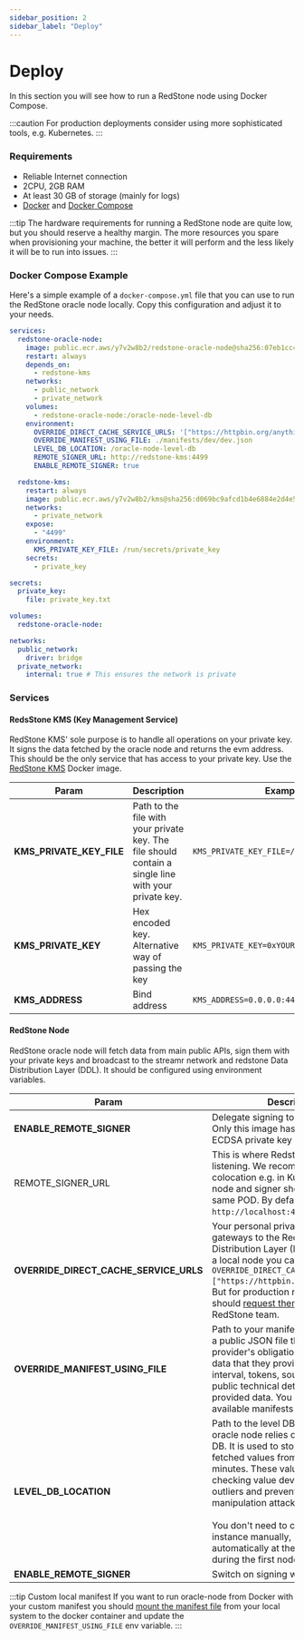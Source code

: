 ```yaml
---
sidebar_position: 2
sidebar_label: "Deploy"
---
```


# Deploy

In this section you will see how to run a RedStone node using Docker Compose.

:::caution
For production deployments consider using more sophisticated tools, e.g. Kubernetes.
:::

### Requirements

- Reliable Internet connection
- 2CPU, 2GB RAM
- At least 30 GB of storage (mainly for logs)
- [Docker](https://docs.docker.com/get-docker/) and [Docker Compose](https://docs.docker.com/compose/install/)

:::tip
The hardware requirements for running a RedStone node are quite low, but you should reserve a healthy margin. The more resources you spare when provisioning your machine, the better it will perform and the less likely it will be to run into issues.
:::

### Docker Compose Example

Here's a simple example of a `docker-compose.yml` file that you can use to run the RedStone oracle node locally. Copy this configuration and adjust it to your needs.

```yaml
services:
  redstone-oracle-node:
    image: public.ecr.aws/y7v2w8b2/redstone-oracle-node@sha256:07eb1cc4aa3a4f0275c2ef5c2f9a95af06150e35211e20f66f9b24ab1c05cef7
    restart: always
    depends_on:
      - redstone-kms
    networks:
      - public_network
      - private_network
    volumes:
      - redstone-oracle-node:/oracle-node-level-db
    environment:
      OVERRIDE_DIRECT_CACHE_SERVICE_URLS: '["https://httpbin.org/anything"]'
      OVERRIDE_MANIFEST_USING_FILE: ./manifests/dev/dev.json
      LEVEL_DB_LOCATION: /oracle-node-level-db
      REMOTE_SIGNER_URL: http://redstone-kms:4499
      ENABLE_REMOTE_SIGNER: true

  redstone-kms:
    restart: always
    image: public.ecr.aws/y7v2w8b2/kms@sha256:d069bc9afcd1b4e6884e2d4e530d90c94db0aaf1a2265d7facb4f4e2d2fefb3d
    networks:
      - private_network
    expose:
      - "4499"
    environment:
      KMS_PRIVATE_KEY_FILE: /run/secrets/private_key
    secrets:
      - private_key

secrets:
  private_key:
    file: private_key.txt

volumes:
  redstone-oracle-node:

networks:
  public_network:
    driver: bridge
  private_network:
    internal: true # This ensures the network is private
```

### Services

#### RedsStone KMS (Key Management Service)

RedStone KMS' sole purpose is to handle all operations on your private key. It signs the data fetched by the oracle node and returns the evm address. This should be the only service that has access to your private key. Use the [RedStone KMS](https://gallery.ecr.aws/y7v2w8b2/kms) Docker image.

| Param                    | Description                                                                                          | Example value                                   |
| ------------------------ | ---------------------------------------------------------------------------------------------------- | ----------------------------------------------- |
| **KMS_PRIVATE_KEY_FILE** | Path to the file with your private key. The file should contain a single line with your private key. | `KMS_PRIVATE_KEY_FILE=/run/secrets/private_key` |
| **KMS_PRIVATE_KEY**      | Hex encoded key. Alternative way of passing the key                                                  | `KMS_PRIVATE_KEY=0xYOUR_PRIVATE_KEY`            |
| **KMS_ADDRESS**          | Bind address                                                                                         | `KMS_ADDRESS=0.0.0.0:4499`                      |

#### RedStone Node

RedStone oracle node will fetch data from main public APIs, sign them with your private keys and broadcast to the streamr network and redstone Data Distribution Layer (DDL).
It should be configured using environment variables.

| Param                                  | Description                                                                                                                                                                                                                                                                                                                                                                                                                  | Example value                                                                                                |
| -------------------------------------- | ---------------------------------------------------------------------------------------------------------------------------------------------------------------------------------------------------------------------------------------------------------------------------------------------------------------------------------------------------------------------------------------------------------------------------- | ------------------------------------------------------------------------------------------------------------ |
| **ENABLE_REMOTE_SIGNER**               | Delegate signing to a remote signer. Only this image has access to your ECDSA private key                                                                                                                                                                                                                                                                                                                                    | `ENABLE_REMOTE_SIGNER=true`                                                                                  |
| REMOTE_SIGNER_URL                      | This is where Redstone's signer is listening. We recommend using a colocation e.g. in Kubernetes oracle-node and signer should be run in the same POD. By default `http://localhost:4499`.key                                                                                                                                                                                                                                | `REMOTE_SIGNER_URL=http://localhost:4499`                                                                    |
| **OVERRIDE_DIRECT_CACHE_SERVICE_URLS** | Your personal private URLs of gateways to the RedStone Data Distribution Layer (DDL). For running a local node you can simply put `OVERRIDE_DIRECT_CACHE_SERVICE_URLS=["https://httpbin.org/anything"]`. But for production node running you should [request them](https://redstone.finance/discord) from the RedStone team.                                                                                                 | `OVERRIDE_DIRECT_CACHE_SERVICE_URLS=["https://xxx.yyy.secret-url-1.com","https://zzz.aaa.secret-url-2.com"]` |
| **OVERRIDE_MANIFEST_USING_FILE**       | Path to your manifest file. Manifest is a public JSON file that defines the provider's obligation regarding the data that they provide. It sets fetching interval, tokens, sources and other public technical details for the provided data. You can check available manifests [here.](https://github.com/redstone-finance/redstone-oracles-monorepo/tree/main/packages/oracle-node/manifests)                               | `OVERRIDE_MANIFEST_USING_FILE=./manifests/dev/dev.json`                                                      |
| **LEVEL_DB_LOCATION**                  | Path to the level DB. Each RedStone oracle node relies on a single-level DB. It is used to store recently fetched values from the last 15 minutes. These values are used for checking value deviations, filtering outliers and preventing price manipulation attacks. <br/><br/> You don't need to create a Level DB instance manually, it will be created automatically at the specified path during the first node launch. | `LEVEL_DB_LOCATION=/oracle-node-level-db`                                                                    |
| **ENABLE_REMOTE_SIGNER**               | Switch on signing with RedStone KMS                                                                                                                                                                                                                                                                                                                                                                                          | `ENABLE_REMOTE_SIGNER=true`                                                                                  |

:::tip Custom local manifest
If you want to run oracle-node from Docker with your custom manifest you should [mount the manifest file](https://docs.docker.com/storage/bind-mounts/) from your local system to the docker container and update the `OVERRIDE_MANIFEST_USING_FILE` env variable.
:::
